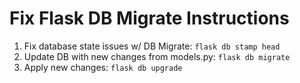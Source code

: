 # Fix Flask DB Migrate Instructions

1. Fix database state issues w/ DB Migrate: `flask db stamp head`
2. Update DB with new changes from models.py: `flask db migrate`
3. Apply new changes: `flask db upgrade`
